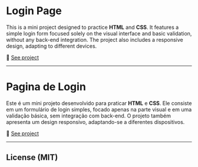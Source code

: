 # Login Page

This is a mini project designed to practice **HTML** and **CSS**. It features a simple login form focused solely on the visual interface and basic validation, without any back-end integration. The project also includes a responsive design, adapting to different devices.

🔗 [See project](https://jeancelin.github.io/login-page/)

---

# Pagina de Login

Este é um mini projeto desenvolvido para praticar **HTML** e **CSS**. Ele consiste em um formulário de login simples, focado apenas na parte visual e em uma validação básica, sem integração com back-end. O projeto também apresenta um design responsivo, adaptando-se a diferentes dispositivos.

🔗 [See project](https://jeancelin.github.io/login-page/)

---

## License (MIT)
